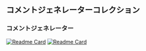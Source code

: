 ## コメントジェネレーターコレクション

### コメントジェネレーター
[![Readme Card](https://github-readme-stats.neko7sora.vercel.app/api/pin/?username=CommentGeneratorCollection&repo=MCG-source&bg_color=2B2E3B&title_color=5094f0&text_color=9FEAF9&icon_color=217ABA&hide_border=true)](https://github.com/CommentGeneratorCollection/MCG-source)
[![Readme Card](https://github-readme-stats.neko7sora.vercel.app/api/pin/?username=CommentGeneratorCollection&repo=CommentGenerator-skins&bg_color=2B2E3B&title_color=5094f0&text_color=9FEAF9&icon_color=217ABA&hide_border=true)](https://github.com/CommentGeneratorCollection/MCG-skins)

<!-- [![Readme Card](https://github-readme-stats.neko7sora.vercel.app/api/pin/?username=CommentGeneratorCollection&repo=MultiCommentGenerator&bg_color=2B2E3B&title_color=5094f0&text_color=9FEAF9&icon_color=217ABA&hide_border=true)](https://github.com/CommentGeneratorCollection/MultiCommentGenerator) -->
